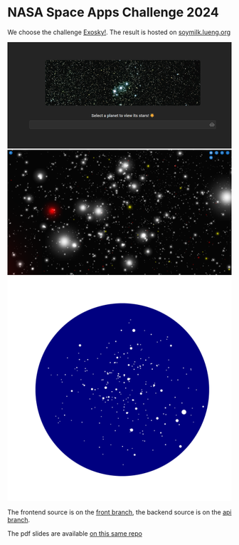 # NASA Space Apps Challenge 2024

We choose the challenge [Exosky!](https://www.spaceappschallenge.org/nasa-space-apps-2024/challenges/exosky/).
The result is hosted on [soymilk.lueng.org](https://soymilk.lueng.org)

![Title screenshot](title.png)
![Stars screenshot](stars.png)
![Star chart](chart.png)

The frontend source is on the [front branch](https://github.com/pblop/hackathon2024/tree/front), the backend source is on the [api branch](https://github.com/pblop/hackathon2024/tree/api).

The pdf slides are available [on this same repo](https://github.com/pblop/hackathon2024/blob/main/Exostarry%20Night.pdf)
